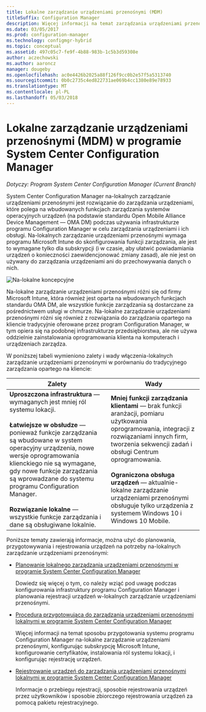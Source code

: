 ```yaml
---
title: Lokalne zarządzanie urządzeniami przenośnymi (MDM)
titleSuffix: Configuration Manager
description: Więcej informacji na temat zarządzania urządzeniami przenośnymi lokalnymi, rozwiązania do zarządzania urządzeniami w programie System Center Configuration Manager.
ms.date: 03/05/2017
ms.prod: configuration-manager
ms.technology: configmgr-hybrid
ms.topic: conceptual
ms.assetid: 497c05c7-fe9f-4b88-983b-1c5b3d59308e
author: aczechowski
ms.author: aaroncz
manager: dougeby
ms.openlocfilehash: ac0e4426b2025a88f126f9cc0b2e57f5a5313740
ms.sourcegitcommit: 0b0c2735c4ed822731ae069b4cc1380e89e78933
ms.translationtype: MT
ms.contentlocale: pl-PL
ms.lasthandoff: 05/03/2018
---
```

# <a name="on-premises-mobile-device-management-mdm-in-system-center-configuration-manager"></a>Lokalne zarządzanie urządzeniami przenośnymi (MDM) w programie System Center Configuration Manager

*Dotyczy: Program System Center Configuration Manager (Current Branch)*

System Center Configuration Manager na\-lokalnych zarządzanie urządzeniami przenośnymi jest rozwiązanie do zarządzania urządzeniami, które polega na wbudowanych funkcjach zarządzania systemów operacyjnych urządzeń (na podstawie standardu Open Mobile Alliance Device Management — OMA DM) podczas używania infrastrukturze programu Configuration Manager w celu zarządzania urządzeniami i ich obsługi. Na\-lokalnych zarządzanie urządzeniami przenośnymi wymaga programu Microsoft Intune do skonfigurowania funkcji zarządzania, ale jest to wymagane tylko dla subskrypcji (i w czasie, aby ułatwić powiadamiania urządzeń o konieczności zaewidencjonować zmiany zasad), ale nie jest on używany do zarządzania urządzeniami ani do przechowywania danych o nich.  

 ![Na\-lokalne koncepcyjne](media/On-premises-conceptual.png)  

 Na\-lokalne zarządzanie urządzeniami przenośnymi różni się od firmy Microsoft Intune, która również jest oparta na wbudowanych funkcjach standardu OMA DM, ale wszystkie funkcje zarządzania są dostarczane za pośrednictwem usługi w chmurze.  Na\-lokalne zarządzanie urządzeniami przenośnymi różni się również z rozwiązania do zarządzania opartego na kliencie tradycyjnie oferowane przez program Configuration Manager, w tym opiera się na podobnej infrastrukturze przedsiębiorstwa, ale nie używa oddzielnie zainstalowania oprogramowania klienta na komputerach i urządzeniach zarządza.  

 W poniższej tabeli wymieniono zalety i wady włączenia\-lokalnych zarządzanie urządzeniami przenośnymi w porównaniu do tradycyjnego zarządzania opartego na kliencie:  

|Zalety|Wady|  
|----------------|-------------------|  
|**Uproszczona infrastruktura** — wymaganych jest mniej ról systemu lokacji.<br /><br /> **Łatwiejsze w obsłudze** — ponieważ funkcje zarządzania są wbudowane w system operacyjny urządzenia, nowe wersje oprogramowania klienckiego nie są wymagane, gdy nowe funkcje zarządzania są wprowadzane do systemu programu Configuration Manager.<br /><br /> **Rozwiązanie lokalne** — wszystkie funkcje zarządzania i dane są obsługiwane lokalnie.|**Mniej funkcji zarządzania klientami** — brak funkcji aranżacji, pomiaru użytkowania oprogramowania, integracji z rozwiązaniami innych firm, tworzenia sekwencji zadań i obsługi Centrum oprogramowania.<br /><br /> **Ograniczona obsługa urządzeń** — aktualnie\-lokalne zarządzanie urządzeniami przenośnymi obsługuje tylko urządzenia z systemem Windows 10 i Windows 10 Mobile.|  

 Poniższe tematy zawierają informacje, można użyć do planowania, przygotowywania i rejestrowania urządzeń na potrzeby na\-lokalnych zarządzanie urządzeniami przenośnymi:  

-   [Planowanie lokalnego zarządzania urządzeniami przenośnymi w programie System Center Configuration Manager](../plan-design/plan-on-premises-mdm.md)  

     Dowiedz się więcej o tym, co należy wziąć pod uwagę podczas konfigurowania infrastruktury programu Configuration Manager i planowania rejestracji urządzeń w\-lokalnych zarządzanie urządzeniami przenośnymi.  

-   [Procedura przygotowująca do zarządzania urządzeniami przenośnymi lokalnymi w programie System Center Configuration Manager](../get-started/preparation-steps-for-on-premises-mdm.md)  

     Więcej informacji na temat sposobu przygotowania systemu programu Configuration Manager na\-lokalne zarządzanie urządzeniami przenośnymi, konfigurując subskrypcję Microsoft Intune, konfigurowanie certyfikatów, instalowania ról systemu lokacji, i konfigurując rejestrację urządzeń.  

-   [Rejestrowanie urządzeń do zarządzania urządzeniami przenośnymi lokalnymi w programie System Center Configuration Manager](../deploy-use/enroll-devices-on-premises-mdm.md)  

     Informacje o przebiegu rejestracji, sposobie rejestrowania urządzeń przez użytkowników i sposobie zbiorczego rejestrowania urządzeń za pomocą pakietu rejestracyjnego.  
